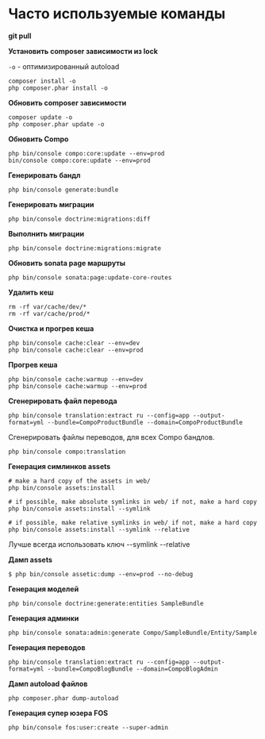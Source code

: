 # Часто используемые команды

**git pull**

**Установить composer зависимости из lock**

`-o` - оптимизированный autoload

```
composer install -o
php composer.phar install -o
```

**Обновить composer зависимости**

```
composer update -o
php composer.phar update -o
```

**Обновить Compo**

```
php bin/console compo:core:update --env=prod
bin/console compo:core:update --env=prod
```

**Генерировать бандл**

```
php bin/console generate:bundle
```

**Генерировать миграции**

```
php bin/console doctrine:migrations:diff
```

**Выполнить миграции**

```
php bin/console doctrine:migrations:migrate
```

**Обновить sonata page маршруты**

```
php bin/console sonata:page:update-core-routes
```

**Удалить кеш**

```
rm -rf var/cache/dev/*
rm -rf var/cache/prod/*
```

**Очистка и прогрев кеша**

```
php bin/console cache:clear --env=dev
php bin/console cache:clear --env=prod
```

**Прогрев кеша**

```
php bin/console cache:warmup --env=dev
php bin/console cache:warmup --env=prod
```

**Сгенерировать файл перевода**

```
php bin/console translation:extract ru --config=app --output-format=yml --bundle=CompoProductBundle --domain=CompoProductBundle
```

Сгенерировать файлы переводов, для всех Compo бандлов.

```
php bin/console compo:translation
```

**Генерация симлинков assets**
```
# make a hard copy of the assets in web/
php bin/console assets:install

# if possible, make absolute symlinks in web/ if not, make a hard copy
php bin/console assets:install --symlink

# if possible, make relative symlinks in web/ if not, make a hard copy
php bin/console assets:install --symlink --relative
```
Лучше всегда использовать ключ --symlink --relative

**Дамп assets**
```
$ php bin/console assetic:dump --env=prod --no-debug
```

**Генерация моделей**
```
php bin/console doctrine:generate:entities SampleBundle
```

**Генерация админки**
```
php bin/console sonata:admin:generate Compo/SampleBundle/Entity/Sample
```
**Генерация переводов**
```
php bin/console translation:extract ru --config=app --output-format=yml --bundle=CompoBlogBundle --domain=CompoBlogAdmin
```
**Дамп autoload файлов**
```
php composer.phar dump-autoload 
```


**Генерация супер юзера FOS**
```
php bin/console fos:user:create --super-admin
```
